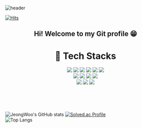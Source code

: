 ![header](https://capsule-render.vercel.app/api?type=waving&color=0:92a8d1,100:6b5b95&height=300&section=header&text=welcome&desc=JeongWoo's%20Git%20Profile&fontSize=90&descSize=20&descAlign=57&descAlignY=67&fontColor=ffffff)

[![Hits](https://hits.seeyoufarm.com/api/count/incr/badge.svg?url=https%3A%2F%2Fgithub.com%2Fgjbae1212%2Fblackeichi&count_bg=%236E7DFF&title_bg=%232356FF&icon=&icon_color=%23E7E7E7&title=hits&edge_flat=false)](https://hits.seeyoufarm.com)
  
<div align=center>
  <h2>
    Hi! Welcome to my Git profile 😁
  </h2>

</div>


<div align=center>
  <h1>
    🦾 Tech Stacks
  </h1>
</div>

<div align=center>
  
  <img src="https://img.shields.io/badge/html5-DB7093?style=for-the-badge&logo=html5&logoColor=white">
  <img src="https://img.shields.io/badge/css-1572B6?style=for-the-badge&logo=css3&logoColor=white"> 
  <img src="https://img.shields.io/badge/JavaScript-F7DF1E?style=for-the-badge&logo=JavaScript&logoColor=white"/>
  <img src="https://img.shields.io/badge/node.js-339933?style=for-the-badge&logo=Node.js&logoColor=white">
  <img src="https://img.shields.io/badge/pug-A86454?style=for-the-badge&logo=pug&logoColor=white">
  <img src="https://img.shields.io/badge/styled_component-DB7093?style=for-the-badge&logo=styled-components&logoColor=white">
  <br/>
  <img src="https://img.shields.io/badge/mongoDB-47A248?style=for-the-badge&logo=MongoDB&logoColor=white">
  <img src="https://img.shields.io/badge/Sass-CC6699?style=for-the-badge&logo=Sass&logoColor=white">
  <img src="https://img.shields.io/badge/react-61DAFB?style=for-the-badge&logo=react&logoColor=black">
  <img src="https://img.shields.io/badge/typescript-3178C6?style=for-the-badge&logo=typescript&logoColor=white">
  <br/>
  <img src="https://img.shields.io/badge/next.js-000000?style=for-the-badge&logo=next.js&logoColor=white">
  <img src="https://img.shields.io/badge/fontawesome-339AF0?style=for-the-badge&logo=fontawesome&logoColor=white">
  <img src="https://img.shields.io/badge/github-181717?style=for-the-badge&logo=github&logoColor=white">
  <br/>
    <br/>
    <br/>
    <br/>
  <br/>
</div>

![JeongWoo's GitHub stats](https://github-readme-stats.vercel.app/api?username=blackeichi&show_icons=true&theme=tokyonight) [![Solved.ac Profile](http://mazassumnida.wtf/api/generate_badge?boj=blackeichi)](https://solved.ac/blackeichi)
<br/>
![Top Langs](https://github-readme-stats.vercel.app/api/top-langs/?username=blackeichi&layout=Demo&theme=merko)

